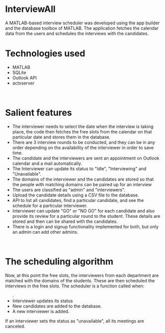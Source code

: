 # InterviewAll
A MATLAB-based interview scheduler was developed using the app builder and the database toolbox of MATLAB. The application fetches the calendar data from the users and schedules the interviews with the candidates. 
<h1>Technologies used</h1>
<ul>
  <li>MATLAB</li>
  <li>SQLite</li>
  <li>Outlook API</li>
  <li>actxserver</li>
</ul>
<br>
<h1>Salient features</h1>
<ul>
  <li>The interviewer needs to select the date when the interview is taking place, the code then fetches the free slots from the calendar on that particular date and stores them in the database.</li>
  <li>There are 3 interview rounds to be conducted, and they can be in any order depending on the availability of the interviewer in order to save time.</li>
  <li>The candidate and the interviewers are sent an appointment on Outlook calendar and a mail automatically. </li>
  <li>The Interviewer can update its status to "Idle", "Interviewing" and "Unavailable".</li>
  <li>The domains of the interviewer and the candidates are stored so that the people with matching domains can be paired up for an interview</li>
  <li>The users are classified as "admin" and "interviewers".</li>
  <li>Upload the candidate details using a CSV file to the database. </li>
  <li>API to list all candidates, find a particular candidate, and see the schedule for a particular interviewer.</li>
  <li>Interviewer can update "GO" or "NO GO" for each candidate and also provide its review for a particular round to the student. These details are stored and then can be shared with the candidates.</li>
  <li>There is a login and signup functionality implemented for both, but only an admin can add other admins.</li>

</ul>
<br>
<h1>The scheduling algorithm</h1>
<p>
  Now, at this point the free slots, the interviewers from each department are matched with the domains of the students. These are then scheduled the interviews in the free slots. The scheduler is a function called when:
  <ul>.
    <li>Interviewer updates its status</li>
    <li>New candidates are added to the database.</li>
    <li>A new interviewer is added.</li>
  </ul>
  If an interviewer sets the status as "unavailable", all its meetings are canceled.
</p>
